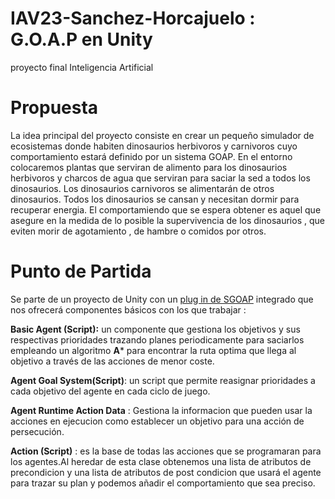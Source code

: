 # IAV23-Sanchez-Horcajuelo : G.O.A.P en Unity 
proyecto final Inteligencia Artificial 

# Propuesta
La idea principal del proyecto consiste en crear un pequeño simulador de  ecosistemas donde habiten dinosaurios herbivoros y carnivoros cuyo  comportamiento estará definido 
por un sistema GOAP.
En el entorno colocaremos plantas que serviran de alimento para los dinosaurios herbivoros y charcos de  agua que serviran para saciar la sed a todos los dinosaurios.
Los dinosaurios carnivoros se alimentarán de otros dinosaurios.
Todos los dinosaurios  se cansan y necesitan dormir para recuperar energia.
El comportamiendo que se espera obtener es aquel que asegure en la medida de lo posible la supervivencia de los dinosaurios , que eviten morir de agotamiento , de hambre o comidos por  otros.

# Punto de Partida 
 Se parte de un proyecto de Unity con un [plug in de SGOAP](https://assetstore.unity.com/packages/tools/ai/s-goap-ai-solution-167167) integrado que nos ofrecerá componentes básicos con los  que  trabajar : 
 
 **Basic Agent (Script):** un componente que gestiona los objetivos y sus respectivas prioridades trazando planes periodicamente para saciarlos empleando un algoritmo **A*** para encontrar la ruta optima que llega  al objetivo a través de las acciones de menor coste.
 
 **Agent Goal System(Script)**: un script que permite reasignar prioridades a cada objetivo del agente en cada ciclo de juego.
 
 **Agent Runtime Action Data** : Gestiona la informacion que pueden usar la acciones en ejecucion como establecer un objetivo  para una acción de persecución.
 
 **Action (Script)** : es la base de todas las acciones que se programaran para los agentes.Al heredar de esta clase obtenemos una lista de  atributos de precondicion y una lista de  atributos de post condicion que usará el agente para trazar su plan y podemos añadir el comportamiento que sea preciso.
 
 
 
 

